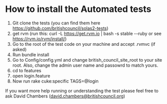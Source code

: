How to install the Automated tests
============

1. Git clone the tests (you can find them here https://github.com/britishcouncil/solas2-tests)
2. get rvm (run this: curl -L https://get.rvm.io | bash -s stable --ruby or see https://rvm.io/rvm/install/)
3. Go to the root of the test code on your machine and accept .rvmvc (if asked)
4. Run bundle install
5. Go to Config/config.yml and change british_council_site_root to your site root. Also, change the admin user name and passowrd to match yours.
6. cd to features
7. open login.feature
8. Now run rake cuke:specific TAGS=@login


If you want more help running or understanding the test please feel free to ask David Chambers (david.chambers@britishcouncil.org)